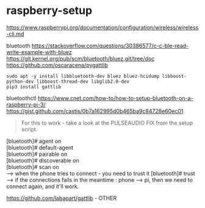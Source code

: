 # raspberry-setup

https://www.raspberrypi.org/documentation/configuration/wireless/wireless-cli.md

bluetooth
https://stackoverflow.com/questions/30386577/c-c-ble-read-write-example-with-bluez
https://git.kernel.org/pub/scm/bluetooth/bluez.git/tree/doc
https://github.com/oscaracena/pygattlib

    sudo apt -y install libbluetooth-dev bluez bluez-hcidump libboost-python-dev libboost-thread-dev libglib2.0-dev
    pip3 install gattlib


bluetoothctl
https://www.cnet.com/how-to/how-to-setup-bluetooth-on-a-raspberry-pi-3/
https://gist.github.com/castis/0b7a162995d0b465ba9c84728e60ec01

> For this to work - take a look at the PULSEAUDIO FIX from the setup script.

[bluetooth]# agent on     
[bluetooth]# default-agent     
[bluetooth]# pairable on     
[bluetooth]# discoverable on     
[bluetooth]# scan on     
--> when the phone tries to connect - you need to trust it
[bluetooth]# trust     
--> if the connections fails in the meantime : phone --> pi, then we need to connect again, and it'll work.
    
https://github.com/labapart/gattlib - OTHER
